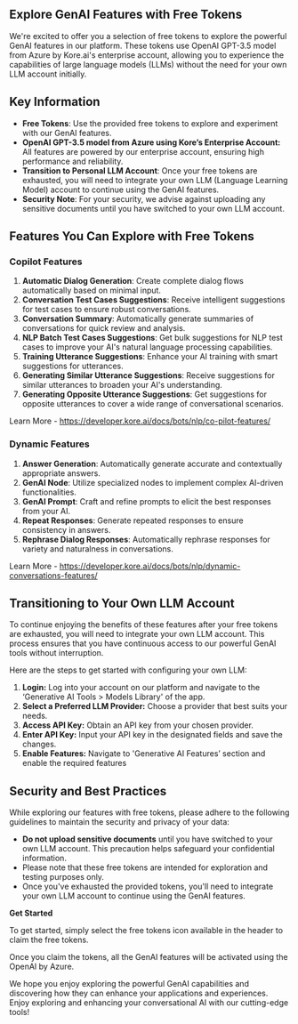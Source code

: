 ## **Explore GenAI Features with Free Tokens**

We're excited to offer you a selection of free tokens to explore the powerful GenAI features in our platform. These tokens use OpenAI GPT-3.5 model from Azure by Kore.ai's enterprise account, allowing you to experience the capabilities of large language models (LLMs) without the need for your own LLM account initially.


## **Key Information**

* **Free Tokens**: Use the provided free tokens to explore and experiment with our GenAI features.
* **OpenAI GPT-3.5 model from Azure using Kore’s Enterprise Account:** All features are powered by our enterprise account, ensuring high performance and reliability.
* **Transition to Personal LLM Account**: Once your free tokens are exhausted, you will need to integrate your own LLM (Language Learning Model) account to continue using the GenAI features.
* **Security Note**: For your security, we advise against uploading any sensitive documents until you have switched to your own LLM account.


## **Features You Can Explore with Free Tokens**

### **Copilot Features**

1. **Automatic Dialog Generation**: Create complete dialog flows automatically based on minimal input.
2. **Conversation Test Cases Suggestions**: Receive intelligent suggestions for test cases to ensure robust conversations.
3. **Conversation Summary**: Automatically generate summaries of conversations for quick review and analysis.
4. **NLP Batch Test Cases Suggestions**: Get bulk suggestions for NLP test cases to improve your AI's natural language processing capabilities.
5. **Training Utterance Suggestions**: Enhance your AI training with smart suggestions for utterances.
6. **Generating Similar Utterance Suggestions**: Receive suggestions for similar utterances to broaden your AI's understanding.
7. **Generating Opposite Utterance Suggestions**: Get suggestions for opposite utterances to cover a wide range of conversational scenarios.

Learn More - https://developer.kore.ai/docs/bots/nlp/co-pilot-features/


### **Dynamic Features**

1. **Answer Generation**: Automatically generate accurate and contextually appropriate answers.
2. **GenAI Node**: Utilize specialized nodes to implement complex AI-driven functionalities.
3. **GenAI Prompt**: Craft and refine prompts to elicit the best responses from your AI.
4. **Repeat Responses**: Generate repeated responses to ensure consistency in answers.
5. **Rephrase Dialog Responses**: Automatically rephrase responses for variety and naturalness in conversations.

Learn More - https://developer.kore.ai/docs/bots/nlp/dynamic-conversations-features/


## **Transitioning to Your Own LLM Account**

To continue enjoying the benefits of these features after your free tokens are exhausted, you will need to integrate your own LLM account. This process ensures that you have continuous access to our powerful GenAI tools without interruption.

Here are the steps to get started with configuring your own LLM:

1. **Login:** Log into your account on our platform and navigate to the ‘Generative AI Tools > Models Library' of the app.
2. **Select a Preferred LLM Provider:** Choose a provider that best suits your needs.
3. **Access API Key:** Obtain an API key from your chosen provider.
4. **Enter API Key:** Input your API key in the designated fields and save the changes. 
5. **Enable Features:** Navigate to 'Generative AI Features’ section and enable the required features


## **Security and Best Practices**

While exploring our features with free tokens, please adhere to the following guidelines to maintain the security and privacy of your data:

* **Do not upload sensitive documents** until you have switched to your own LLM account. This precaution helps safeguard your confidential information.
* Please note that these free tokens are intended for exploration and testing purposes only. 
* Once you've exhausted the provided tokens, you'll need to integrate your own LLM account to continue using the GenAI features.

**Get Started**

To get started, simply select the free tokens icon available in the header to claim the free tokens. 

Once you claim the tokens, all the GenAI features will be activated using the OpenAI by Azure.

We hope you enjoy exploring the powerful GenAI capabilities and discovering how they can enhance your applications and experiences. Enjoy exploring and enhancing your conversational AI with our cutting-edge tools!

